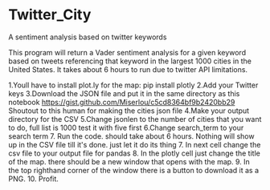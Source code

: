 # Twitter_City
A sentiment analysis based on twitter keywords

This program will return a Vader sentiment analysis for a given keyword based on tweets 
referencing that keyword in the largest 1000 cities in the United States. 
It takes about 6 hours to run due to twitter API limitations. 


 1.Youll have to install plot.ly for the map:    pip install plotly
 2.Add your Twitter keys
 3.Download the JSON file and put it in the same directory as this notebook https://gist.github.com/Miserlou/c5cd8364bf9b2420bb29   
    Shoutout to this human for making the cities json file
 4.Make your output directory for the CSV
 5.Change jsonlen to the number of cities that you want to do, full list is 1000 test it with five first
 6.Change search_term to your search term 
 7. Run the code. should take about 6 hours. Nothing will show up in the CSV file till it's done. just let it do its thing
 7. In next cell change the csv file to your output file for pandas
 8. In the plotly cell just change the title of the map. there should be a new window that opens with the map. 
 9. In the top righthand corner of the window there is a button to download it as a PNG. 
 10. Profit.

